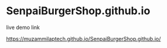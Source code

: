 # SenpaiBurgerShop.github.io

live demo link 

https://muzammilaptech.github.io/SenpaiBurgerShop.github.io/
